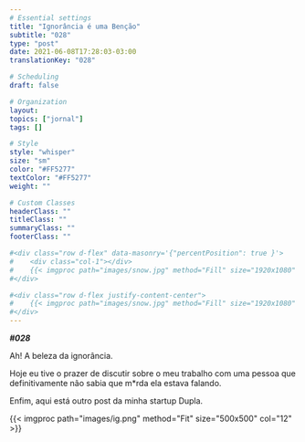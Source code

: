 ```yaml
---
# Essential settings
title: "Ignorância é uma Benção"
subtitle: "028"
type: "post"
date: 2021-06-08T17:28:03-03:00
translationKey: "028"

# Scheduling
draft: false

# Organization
layout:
topics: ["jornal"]
tags: []

# Style
style: "whisper"
size: "sm"
color: "#FF5277"
textColor: "#FF5277"
weight: ""

# Custom Classes
headerClass: ""
titleClass: ""
summaryClass: ""
footerClass: ""

#<div class="row d-flex" data-masonry='{"percentPosition": true }'>
#    <div class="col-1"></div>
#    {{< imgproc path="images/snow.jpg" method="Fill" size="1920x1080" col="8" >}}
#</div>

#<div class="row d-flex justify-content-center">
#    {{< imgproc path="images/snow.jpg" method="Fill" size="1920x1080" col="8" >}}
#</div>
---
```


***#028***

Ah! A beleza da ignorância.

Hoje eu tive o prazer de discutir sobre o meu trabalho com uma pessoa que definitivamente não sabia que m*rda ela estava falando.

Enfim, aqui está outro post da minha startup Dupla.

<div class="row d-flex justify-content-center">
    {{< imgproc path="images/ig.png" method="Fit" size="500x500" col="12" >}}
</div>